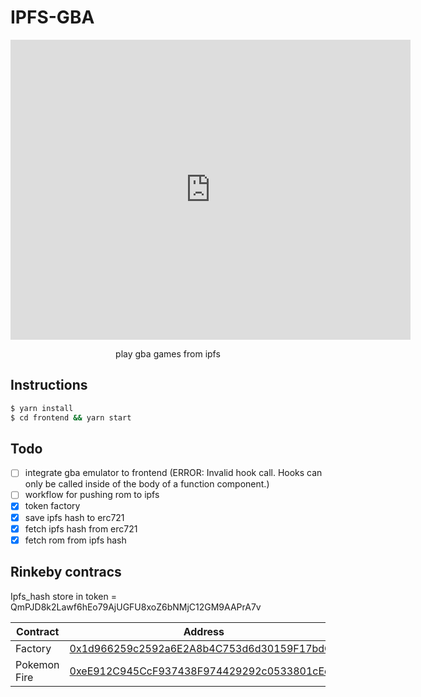 # IPFS-GBA

<p align="center">
<iframe src="https://www.youtube.com/embed/jdD_Mvz4hjM
" width="640" height="480" frameborder="0" allow="autoplay; fullscreen" allowfullscreen></iframe>
</p>
<p align="center">
play gba games from ipfs
</p>

## Instructions

```bash
$ yarn install
$ cd frontend && yarn start
```

## Todo

- [ ] integrate gba emulator to frontend (ERROR: Invalid hook call. Hooks can only be called inside of the body of a function component.)
- [ ] workflow for pushing rom to ipfs
- [x] token factory
- [x] save ipfs hash to erc721
- [x] fetch ipfs hash from erc721
- [x] fetch rom from ipfs hash

## Rinkeby contracs

Ipfs_hash store in token = QmPJD8k2Lawf6hEo79AjUGFU8xoZ6bNMjC12GM9AAPrA7v

| Contract     | Address                                                                                                                     |
| ------------ | --------------------------------------------------------------------------------------------------------------------------- |
| Factory      | [0x1d966259c2592a6E2A8b4C753d6d30159F17bdC1](https://rinkeby.etherscan.io/token/0xeE912C945CcF937438F974429292c0533801cEea) |
| Pokemon Fire | [0xeE912C945CcF937438F974429292c0533801cEea](https://rinkeby.etherscan.io/token/0xeE912C945CcF937438F974429292c0533801cEea) |
